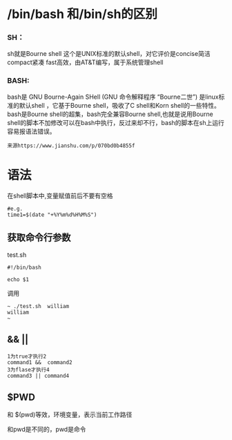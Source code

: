 # /bin/bash 和/bin/sh的区别

### SH：

sh就是Bourne shell
 这个是UNIX标准的默认shell，对它评价是concise简洁 compact紧凑  fast高效，由AT&T编写，属于系统管理shell

### BASH:

bash是 GNU Bourne-Again SHell  (GNU 命令解释程序 “Bourne二世”)
 是linux标准的默认shell ，它基于Bourne shell，吸收了C shell和Korn shell的一些特性。bash是Bourne shell的超集，bash完全兼容Bourne shell,也就是说用Bourne shell的脚本不加修改可以在bash中执行，反过来却不行，bash的脚本在sh上运行容易报语法错误。

```
来源https://www.jianshu.com/p/070bd0b4855f
```

# 语法

在shell脚本中,变量赋值前后不要有空格

```shell
#e.g.
time1=$(date "+%Y%m%d%H%M%S")
```

## 获取命令行参数

test.sh

```shell
#!/bin/bash

echo $1
```

调用

```
~ ./test.sh  william
william
~ 
```

## &&   ||

```
1为true才执行2
command1 &&  command2 
3为flase才执行4
command3 || command4
```

## \$PWD

和 $(pwd)等效，环境变量，表示当前工作路径

和pwd是不同的，pwd是命令
